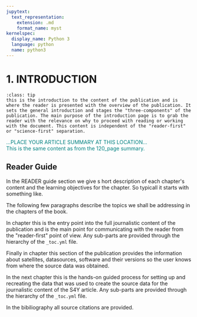 ```yaml
---
jupytext:
  text_representation:
    extension: .md
    format_name: myst
kernelspec:
  display_name: Python 3
  language: python
  name: python3
---
```


# 1. INTRODUCTION


```{admonition} HINT - WRITER GUIDE
:class: tip
this is the introduction to the content of the publication and is where the reader is presented with the overview of the publication. It sets the general introduction and stages the "three-components" of the publication. The main purpose of the introduction page is to grab the reader with the relevance on why to proceed with reading or working with the document. This content is independent of the "reader-first" or "science-first" separation.
```

<font color='teal'>...PLACE YOUR ARTICLE SUMMARY AT THIS LOCATION...<br>This is the same content as from the 120_page summary.</font>


## Reader Guide

In the READER guide section we give s hort description of each chapter's content and the learning objectives for the chapter. So typicall it starts with something like.

The following few paragraphs describe the topics we shall be addressing in the chapters of the book.

In chapter [](./120_the_publication) this is the entry point into the full journalistic content of the publication and is the main point for communicating with the reader from the "reader-first" point of view. Any sub-parts are provided through the hierarchy of the `_toc.yml` file.

Finally in chapter [](./130_the_metadata) this section of the publication provides the information about satellites, datasources, software and their versions so the user knows from where the source data was obtained.

In the next chapter [](./140_the_science) this is the hands-on guided process for setting up and recreating the data that was used to create the source data for the journalistic content of the S4Y article. Any sub-parts are provided through the hierarchy of the `_toc.yml` file.


In the bibiliography all source citations are provided. 